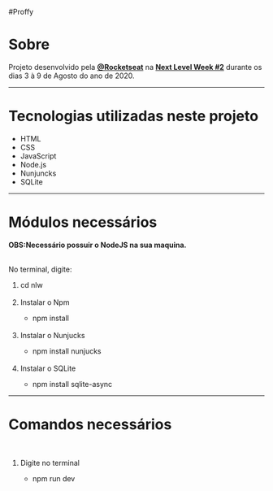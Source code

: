 #Proffy

<h1>Sobre</h1>
Projeto desenvolvido pela <strong><a href="https://github.com/Rocketseat">@Rocketseat</a></strong> na <strong><a href="https://nextlevelweek.com/inscricao/2">Next Level Week #2</a></strong> durante os dias 3 à 9 de Agosto do ano de 2020.

<hr>

<h1>Tecnologias utilizadas neste projeto</h1>
<ul>
  <li>HTML</li>
  <li>CSS</li>
  <li>JavaScript</li>
  <li>Node.js</li>
  <li>Nunjuncks</li>
  <li>SQLite</li>
</ul>

<hr>

<h1>Módulos necessários</h1>
<strong>OBS:Necessário possuir o NodeJS na sua maquina.</strong>
<br>
<br>
<p>No terminal, digite:</p>
<ol>
  <li>cd nlw</li>
  <br>
  <li>Instalar o Npm</li>
  <ul>
    <li>npm install</li>
  </ul>  
  <br>
  <li>Instalar o Nunjucks</li>
  <ul>
    <li>npm install nunjucks</li>
  </ul> 
  <br>
  <li>Instalar o SQLite</li>
  <ul>
    <li>npm install sqlite-async</li>
  </ul> 
</ol>

<hr>

<h1>Comandos necessários</h1>
<br>
<ol>
  <li>Digite no terminal</li>
  <ul>
    <li>npm run dev</li>
  </ul>
</ol>  






